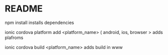 # README #

npm install
installs dependencies

ionic cordova platform add <platform_name> ( android, ios, browser >
adds plafroms

ionic cordova build <platform_name>
adds build in www